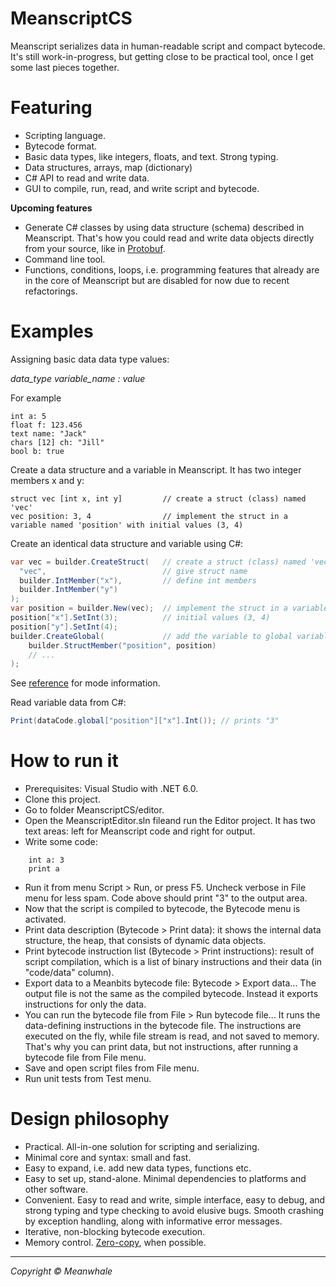 # MeanscriptCS

Meanscript serializes data in human-readable script and compact bytecode. It's still work-in-progress,
but getting close to be practical tool, once I get some last pieces together.

# Featuring

- Scripting language.
- Bytecode format.
- Basic data types, like integers, floats, and text. Strong typing.
- Data structures, arrays, map (dictionary)
- C# API to read and write data.
- GUI to compile, run, read, and write script and bytecode.

<b>Upcoming features</b>

- Generate C# classes by using data structure (schema) described in Meanscript. That's how you could read and write
data objects directly from your source, like in <a href=https://en.wikipedia.org/wiki/Protocol_Buffers>Protobuf</a>.
- Command line tool.
- Functions, conditions, loops, i.e. programming features that already are in the core of Meanscript but are disabled for now due to recent refactorings. 

# Examples

Assigning basic data data type values:

<i>data_type variable_name : value</i>

For example

```
int a: 5
float f: 123.456
text name: "Jack"
chars [12] ch: "Jill"
bool b: true
```

Create a data structure and a variable in Meanscript. It has two integer members x and y:

```
struct vec [int x, int y]         // create a struct (class) named 'vec'
vec position: 3, 4                // implement the struct in a variable named 'position' with initial values (3, 4)
```

Create an identical data structure and variable using C#:

```cs
var vec = builder.CreateStruct(   // create a struct (class) named 'vec'
  "vec",                          // give struct name
  builder.IntMember("x"),         // define int members
  builder.IntMember("y")
);
var position = builder.New(vec);  // implement the struct in a variable named 'position'
position["x"].SetInt(3);          // initial values (3, 4)
position["y"].SetInt(4);
builder.CreateGlobal(             // add the variable to global variables
    builder.StructMember("position", position)
    // ...
);
```

See [reference](https://github.com/Meanwhale/MeanscriptCS/blob/main/docs/reference.md) for mode information.

Read variable data from C#:

```cs
Print(dataCode.global["position"]["x"].Int()); // prints "3"
```

# How to run it

- Prerequisites: Visual Studio with .NET 6.0.
- Clone this project.
- Go to folder MeanscriptCS/editor.
- Open the MeanscriptEditor.sln fileand run the Editor project. It has two text areas: left for Meanscript code and right for output.
- Write some code:
```
	int a: 3
	print a
```
- Run it from menu Script > Run, or press F5. Uncheck verbose in File menu for less spam. Code above should print "3" to the output area.
- Now that the script is compiled to bytecode, the Bytecode menu is activated.
- Print data description (Bytecode > Print data): it shows the internal data structure, the heap, that consists of dynamic data objects.
- Print bytecode instruction list (Bytecode > Print instructions): result of script compilation, which is a list of binary instructions and their data (in "code/data" column).
- Export data to a Meanbits bytecode file: Bytecode > Export data... The output file is not the same as the compiled bytecode. Instead it exports instructions for only the data.
- You can run the bytecode file from File > Run bytecode file... It runs the data-defining instructions in the bytecode file. The instructions are executed on the fly, while file stream is read, and not saved to memory. That's why you can print data, but not instructions, after running a bytecode file from File menu.
- Save and open script files from File menu.
- Run unit tests from Test menu.


# Design philosophy

- Practical. All-in-one solution for scripting and serializing.
- Minimal core and syntax: small and fast.
- Easy to expand, i.e. add new data types, functions etc.
- Easy to set up, stand-alone. Minimal dependencies to platforms and other software.
- Convenient. Easy to read and write, simple interface, easy to debug, and strong typing and type checking to avoid elusive bugs. Smooth crashing by exception handling, along with informative error messages.
- Iterative, non-blocking bytecode execution.
- Memory control. <a href=https://en.wikipedia.org/wiki/Zero-copy>Zero-copy</a>, when possible.

<!--swiss army knife, “opposite of domain-specific language (DSL)”, the one tool to all data serialization needs in a project.
no need to have multiple tools and languages in addition to source code.
known limitations: not going to overcome things like source code language’s own serialization. Not a tool for executable scripts… yet.

Architecture

komponentit

How to run project
-->

---

<i>Copyright &copy; Meanwhale</i>
